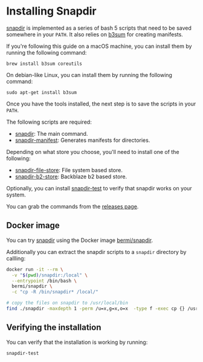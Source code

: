 # Installing Snapdir

[snapdir] is implemented as a series of bash 5 scripts that need to be
saved somewhere in your `PATH`. It also relies on [b3sum] for
creating manifests.

If you're following this guide on a macOS
machine, you can install them by running the following command:

    brew install b3sum coreutils

On debian-like Linux, you can install them by running the following command:

    sudo apt-get install b3sum

Once you have the tools installed, the next step is to save the scripts in
your `PATH`.

The following scripts are required:

- [snapdir]: The main command.
- [snapdir-manifest]: Generates manifests for directories.

Depending on what store you choose, you'll need to install one of the following:

- [snapdir-file-store]: File system based store.
- [snapdir-b2-store]: Backblaze b2 based store.

Optionally, you can install [snapdir-test] to verify that snapdir works on your
system.

You can grab the commands from the [releases page].

## Docker image

You can try [snapdir] using the Docker image [bermi/snapdir].

Additionally you can extract the snapdir scripts to a `snapdir` directory
by callling:

```bash
docker run -it --rm \
  -v "$(pwd)/snapdir:/local" \
  --entrypoint /bin/bash \
  bermi/snapdir \
  -c "cp -R /bin/snapdir* /local/"

# copy the files on snapdir to /usr/local/bin
find ./snapdir -maxdepth 1 -perm /u=x,g=x,o=x  -type f -exec cp {} /usr/local/bin/ \;
```

## Verifying the installation

You can verify that the installation is working by running:

    snapdir-test


  [b3sum]: https://github.com/BLAKE3-team/BLAKE3/tree/master/b3sum
  [snapdir]: https://github.com/bermi/snapdir/blob/main/snapdir
  [snapdir-manifest]: https://github.com/bermi/snapdir/blob/main/snapdir-manifest
  [snapdir-test]: https://github.com/bermi/snapdir/blob/main/snapdir-test
  [snapdir-file-store]: https://github.com/bermi/snapdir/blob/main/snapdir-file-store
  [snapdir-b2-store]: https://github.com/bermi/snapdir/blob/main/snapdir-b2-store
  [releases page]: https://github.com/bermi/snapdir/releases/
  [bermi/snapdir]: https://hub.docker.com/r/bermi/snapdir/tags
